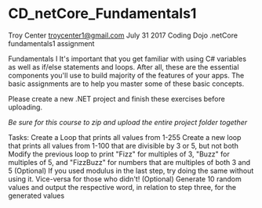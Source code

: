 # CD_netCore_Fundamentals1
Troy Center troycenter1@gmail.com July 31 2017
Coding Dojo .netCore fundamentals1 assignment

Fundamentals I
It's important that you get familiar with using C# variables as well as if/else statements and loops. After all, these are the essential components you'll use to build majority of the features of your apps. The basic assignments are to help you master some of these basic concepts. 

Please create a new .NET project and finish these exercises before uploading.

*Be sure for this course to zip and upload the entire project folder together*

Tasks:
 Create a Loop that prints all values from 1-255
 Create a new loop that prints all values from 1-100 that are divisible by 3 or 5, but not both
 Modify the previous loop to print "Fizz" for multiples of 3, "Buzz" for multiples of 5, and "FizzBuzz" for numbers that are multiples of both 3 and 5
 (Optional) If you used modulus in the last step, try doing the same without using it. Vice-versa for those who didn't!
 (Optional) Generate 10 random values and output the respective word, in relation to step three, for the generated values